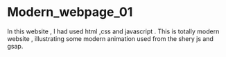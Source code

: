 # Modern_webpage_01
In this website , I had used html ,css and javascript . This is totally modern website , illustrating some modern animation used from the shery js and gsap.
